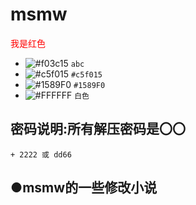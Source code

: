 # msmw
<font color=red>我是红色</font>
- ![#f03c15](https://placehold.it/15/f03c15/000000?text=+) `abc` 
- ![#c5f015](https://placehold.it/15/c5f015/000000?text=+) `#c5f015` 
- ![#1589F0](https://placehold.it/15/1589F0/000000?text=+) `#1589F0` 
- ![#FFFFFF](https://placehold.it/15/FFFFFF/000000?text=+) `白色` 

## 密码说明:所有解压密码是〇〇
```
+ 2222 或 dd66
```
## ●msmw的一些修改小说

